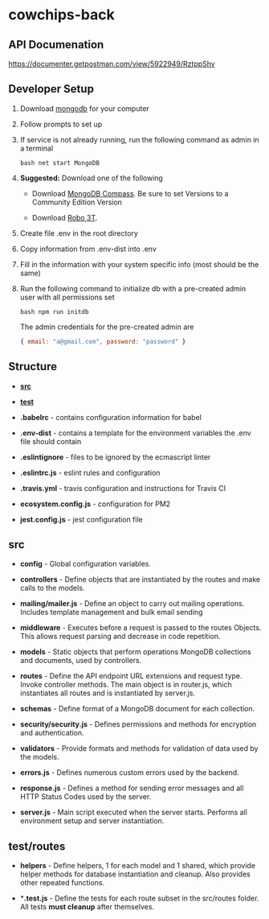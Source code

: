# cowchips-back

## API Documenation
https://documenter.getpostman.com/view/5922949/RztppShv

## Developer Setup

1. Download [mongodb](https://www.mongodb.com/download-center/community "MongoDB Community Download") for your computer
2. Follow prompts to set up
3. If service is not already running, run the following command as admin in a terminal

   ```bash net start MongoDB```
4. **Suggested:** Download one of the following
  
   * Download [MongoDB Compass](https://www.mongodb.com/products/compass "MongoDB Compass"). Be sure to set Versions to a Community Edition Version
  
   * Download [Robo 3T](https://robomongo.org/download "Robo 3T").
  
5. Create file .env in the root directory
6. Copy information from .env-dist into .env
7. Fill in the information with your system specific info (most should be the same)
8. Run the following command to initialize db with a pre-created admin user with all permissions set

   ```bash npm run initdb```
   
   The admin credentials for the pre-created admin are 
   ```javascript 
   { email: "a@gmail.com", password: "password" }
   ```
   
## Structure
   * **[src](#src)**
   
   * **[test](#testroutes)**

   * **.babelrc** - contains configuration information for babel

   * **.env-dist** - contains a template for the environment variables the .env file should contain

   * **.eslintignore** - files to be ignored by the ecmascript linter

   * **.eslintrc.js** - eslint rules and configuration 

   * **.travis.yml** - travis configuration and instructions for Travis CI

   * **ecosystem.config.js** - configuration for PM2

   * **jest.config.js** - jest configuration file
   
   
## src
  
   * **config** - Global configuration variables.
  
   * **controllers** - Define objects that are instantiated by the routes and make calls to the models.
   
   * **mailing/mailer.js** - Define an object to carry out mailing operations. Includes template management and bulk email sending
  
   * **middleware** - Executes before a request is passed to the routes Objects. This allows request parsing and decrease in code repetition.
  
   * **models** - Static objects that perform operations MongoDB collections and documents, used by controllers.
  
   * **routes** - Define the API endpoint URL extensions and request type. Invoke controller methods. The main object is in router.js, which instantiates all routes and is instantiated by server.js.
  
   * **schemas** - Define format of a MongoDB document for each collection.
  
   * **security/security.js** - Defines permissions and methods for encryption and authentication.
  
   * **validators** - Provide formats and methods for validation of data used by the models.
   
   * **errors.js** - Defines numerous custom errors used by the backend.
  
   * **response.js** - Defines a method for sending error messages and all HTTP Status Codes used by the server.
  
   * **server.js** - Main script executed when the server starts. Performs all environment setup and server instantiation.
  
## test/routes

   * **helpers** - Define helpers, 1 for each model and 1 shared, which provide helper methods for database instantiation and cleanup. Also provides other repeated functions.
   
   * ***.test.js** - Define the tests for each route subset in the src/routes folder. All tests **must cleanup** after themselves.
